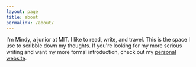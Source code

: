 ```yaml
---
layout: page
title: about
permalink: /about/
---
```


I'm Mindy, a junior at MIT. I like to read, write, and travel. This is the space I use to scribble down my thoughts. If you're looking for my more serious writing and want my more formal introduction, check out my <a href="https://www.mindylong.me">personal website</a>.